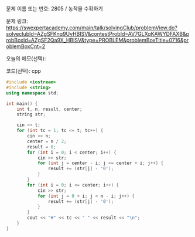 문제 이름 또는 번호: 2805 / 농작물 수확하기

문제 링크: https://swexpertacademy.com/main/talk/solvingClub/problemView.do?solveclubId=AZgSFKnq9UvHBISV&contestProbId=AV7GLXqKAWYDFAXB&probBoxId=AZgSF2Qa9X_HBISV&type=PROBLEM&problemBoxTitle=0716&problemBoxCnt=2

오늘의 메모(선택):

코드(선택): cpp

```cpp
#include <iostream>
#include <string>
using namespace std;

int main() {
	int t, n, result, center;
	string str;

	cin >> t;
	for (int tc = 1; tc <= t; tc++) {
		cin >> n;
		center = n / 2;
		result = 0;
		for (int i = 0; i < center; i++) {
			cin >> str;
			for (int j = center - i; j <= center + i; j++) {
				result += (str[j] - '0');
			}
		}
		for (int i = 0; i <= center; i++) {
			cin >> str;
			for (int j = 0 + i; j < n - i; j++) {
				result += (str[j] - '0');
			}
		}
		cout << "#" << tc << " " << result << "\n";
	}
}
```
